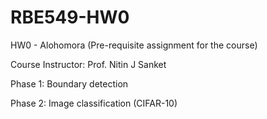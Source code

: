 # RBE549-HW0

HW0 - Alohomora (Pre-requisite assignment for the course)

Course Instructor: Prof. Nitin J Sanket

Phase 1: Boundary detection

Phase 2: Image classification (CIFAR-10)
